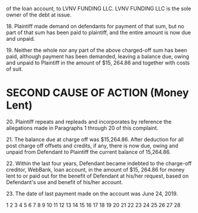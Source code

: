 of the loan account, to LVNV FUNDING LLC. LVNV FUNDING LLC is the
sole owner of the debt at issue.

18\. Plaintiff made demand on defendants for payment of that
sum, but no part of that sum has been paid to plaintiff, and the
entire amount is now due and unpaid.

19\. Neither the whole nor any part of the above charged-off
sum has been paid, although payment has been demanded, leaving a
balance due, owing and unpaid to Plaintiff in the amount of
$15, 264.86 and together with costs of suit.


# SECOND CAUSE OF ACTION (Money Lent)

20\. Plaintiff repeats and repleads and incorporates by
reference the allegations made in Paragraphs 1 through 20 of this
complaint.

21\. The balance due at charge off was $15,264.86. After
deduction for all post charge off offsets and credits, if any, there
is now due, owing and unpaid from Defendant to Plaintiff the current
balance of 15,264.86.

22\. Within the last four years, Defendant became indebted to
the charge-off creditor, WebBank, loan account, in the amount of
$15, 264.86 for money lent to or paid out for the benefit of
Defendant at his/her request, based on Defendant's use and benefit
of his/her account.

23\. The date of last payment made on the account was June 24,
2019\.

<!-- PageNumber="5" -->
<!-- PageFooter="Complaint" -->

1
2
3
4
5
6
7
8
9
10
11
12
13
14
15
16
17
18
19
20
21
22
23
24
25
26
27
28

<!-- PageBreak -->


